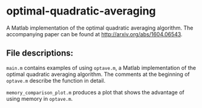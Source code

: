 # optimal-quadratic-averaging
A Matlab implementation of the optimal quadratic averaging algorithm.
The accompanying paper can be found at http://arxiv.org/abs/1604.06543.

## File descriptions:

```main.m``` contains examples of using ```optave.m```, a Matlab implementation of the optimal quadratic averaging algorithm.
The comments at the beginning of ```optave.m``` describe the function in detail.

```memory_comparison_plot.m``` produces a plot that shows the advantage of using memory in ```optave.m```.
